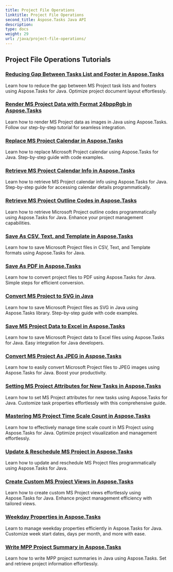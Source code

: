 ```yaml
---
title: Project File Operations
linktitle: Project File Operations
second_title: Aspose.Tasks Java API
description: 
type: docs
weight: 29
url: /java/project-file-operations/
---
```


## Project File Operations Tutorials
### [Reducing Gap Between Tasks List and Footer in Aspose.Tasks](./reduce-gap-tasks-list-footer/)
Learn how to reduce the gap between MS Project task lists and footers using Aspose.Tasks for Java. Optimize project document layout effortlessly.
### [Render MS Project Data with Format 24bppRgb in Aspose.Tasks](./render-data-format-24bppRgb/)
Learn how to render MS Project data as images in Java using Aspose.Tasks. Follow our step-by-step tutorial for seamless integration.
### [Replace MS Project Calendar in Aspose.Tasks](./replace-calendar/)
Learn how to replace Microsoft Project calendar using Aspose.Tasks for Java. Step-by-step guide with code examples.
### [Retrieve MS Project Calendar Info in Aspose.Tasks](./retrieve-calendar-info/)
Learn how to retrieve MS Project calendar info using Aspose.Tasks for Java. Step-by-step guide for accessing calendar details programmatically.
### [Retrieve MS Project Outline Codes in Aspose.Tasks](./retrieve-outline-codes/)
Learn how to retrieve Microsoft Project outline codes programmatically using Aspose.Tasks for Java. Enhance your project management capabilities.
### [Save As CSV, Text, and Template in Aspose.Tasks](./save-csv-text-template/)
Learn how to save Microsoft Project files in CSV, Text, and Template formats using Aspose.Tasks for Java.
### [Save As PDF in Aspose.Tasks](./save-as-pdf/)
Learn how to convert project files to PDF using Aspose.Tasks for Java. Simple steps for efficient conversion.
### [Convert MS Project to SVG in Java](./save-as-svg/)
Learn how to save Microsoft Project files as SVG in Java using Aspose.Tasks library. Step-by-step guide with code examples.
### [Save MS Project Data to Excel in Aspose.Tasks](./save-data-to-excel/)
Learn how to save Microsoft Project data to Excel files using Aspose.Tasks for Java. Easy integration for Java developers.
### [Convert MS Project As JPEG in Aspose.Tasks](./save-as-jpeg/)
Learn how to easily convert Microsoft Project files to JPEG images using Aspose.Tasks for Java. Boost your productivity.
### [Setting MS Project Attributes for New Tasks in Aspose.Tasks](./set-attributes-new-tasks/)
Learn how to set MS Project attributes for new tasks using Aspose.Tasks for Java. Customize task properties effortlessly with this comprehensive guide.
### [Mastering MS Project Time Scale Count in Aspose.Tasks](./set-time-scale-count/)
Learn how to effectively manage time scale count in MS Project using Aspose.Tasks for Java. Optimize project visualization and management effortlessly.
### [Update & Reschedule MS Project in Aspose.Tasks](./update-project-reschedule-work/)
Learn how to update and reschedule MS Project files programmatically using Aspose.Tasks for Java.
### [Create Custom MS Project Views in Aspose.Tasks](./custom-views/)
Learn how to create custom MS Project views effortlessly using Aspose.Tasks for Java. Enhance project management efficiency with tailored views.
### [Weekday Properties in Aspose.Tasks](./weekday-properties/)
Learn to manage weekday properties efficiently in Aspose.Tasks for Java. Customize week start dates, days per month, and more with ease.
### [Write MPP Project Summary in Aspose.Tasks](./write-mpp-project-summary/)
Learn how to write MPP project summaries in Java using Aspose.Tasks. Set and retrieve project information effortlessly.